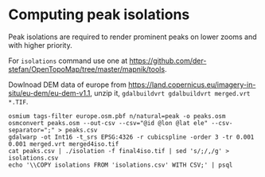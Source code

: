 # Computing peak isolations

Peak isolations are required to render prominent peaks on lower zooms and with higher priority.

For `isolations` command use one at https://github.com/der-stefan/OpenTopoMap/tree/master/mapnik/tools.

Dowlnoad DEM data of europe from https://land.copernicus.eu/imagery-in-situ/eu-dem/eu-dem-v1.1, unzip it, `gdalbuildvrt gdalbuildvrt merged.vrt *.TIF`.

```
osmium tags-filter europe.osm.pbf n/natural=peak -o peaks.osm
osmconvert peaks.osm --out-csv --csv="@id @lon @lat ele" --csv-separator=";" > peaks.csv
gdalwarp -ot Int16 -t_srs EPSG:4326 -r cubicspline -order 3 -tr 0.001 0.001 merged.vrt merged4iso.tif
cat peaks.csv | ./isolation -f final4iso.tif | sed 's/;/,/g' > isolations.csv
echo '\\COPY isolations FROM 'isolations.csv' WITH CSV;' | psql
```
